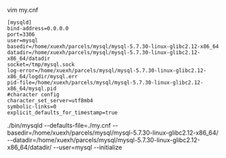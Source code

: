 vim my.cnf
```shell
[mysqld]
bind-address=0.0.0.0
port=3306
user=mysql
basedir=/home/xuexh/parcels/mysql/mysql-5.7.30-linux-glibc2.12-x86_64
datadir=/home/xuexh/parcels/mysql/mysql-5.7.30-linux-glibc2.12-x86_64/datadir
socket=/tmp/mysql.sock
log-error=/home/xuexh/parcels/mysql/mysql-5.7.30-linux-glibc2.12-x86_64/logdir/mysql.err
pid-file=/home/xuexh/parcels/mysql/mysql-5.7.30-linux-glibc2.12-x86_64/mysql.pid
#character config
character_set_server=utf8mb4
symbolic-links=0
explicit_defaults_for_timestamp=true
```

./bin/mysqld --defaults-file=./my.cnf --basedir=/home/xuexh/parcels/mysql/mysql-5.7.30-linux-glibc2.12-x86_64/ \
--datadir=/home/xuexh/parcels/mysql/mysql-5.7.30-linux-glibc2.12-x86_64/datadir/ --user=mysql --initialize

